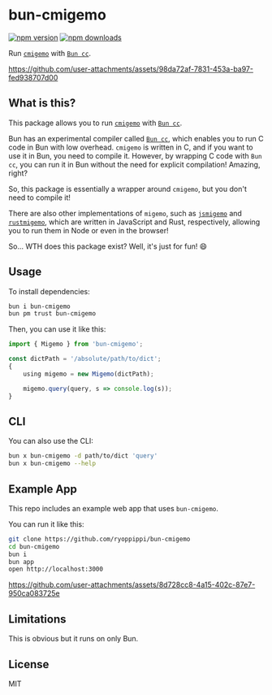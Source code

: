 # bun-cmigemo

[![npm version](https://img.shields.io/npm/v/bun-cmigemo?color=yellow)](https://npmjs.com/package/bun-cmigemo)
[![npm downloads](https://img.shields.io/npm/dm/bun-cmigemo?color=yellow)](https://npmjs.com/package/bun-cmigemo)

Run [`cmigemo`](https://github.com/koron/cmigemo) with [`Bun cc`](https://bun.sh/docs/api/cc).

https://github.com/user-attachments/assets/98da72af-7831-453a-ba97-fed938707d00

## What is this?

This package allows you to run [`cmigemo`](https://github.com/koron/cmigemo) with [`Bun cc`](https://bun.sh/docs/api/cc).

Bun has an experimental compiler called [`Bun cc`](https://bun.sh/docs/api/cc), which enables you to run C code in Bun with low overhead. `cmigemo` is written in C, and if you want to use it in Bun, you need to compile it. However, by wrapping C code with `Bun cc`, you can run it in Bun without the need for explicit compilation! Amazing, right?

So, this package is essentially a wrapper around `cmigemo`, but you don't need to compile it!

There are also other implementations of `migemo`, such as [`jsmigemo`](https://github.com/oguna/jsmigemo) and [`rustmigemo`](https://github.com/oguna/rustmigemo), which are written in JavaScript and Rust, respectively, allowing you to run them in Node or even in the browser!

So... WTH does this package exist? Well, it's just for fun! 😄

## Usage

To install dependencies:

```bash
bun i bun-cmigemo
bun pm trust bun-cmigemo
```

Then, you can use it like this:

```ts
import { Migemo } from 'bun-cmigemo';

const dictPath = '/absolute/path/to/dict';
{
	using migemo = new Migemo(dictPath);

	migemo.query(query, s => console.log(s));
}
```

## CLI

You can also use the CLI:

```bash
bun x bun-cmigemo -d path/to/dict 'query'
bun x bun-cmigemo --help
```

## Example App

This repo includes an example web app that uses `bun-cmigemo`.

You can run it like this:

```bash
git clone https://github.com/ryoppippi/bun-cmigemo
cd bun-cmigemo
bun i
bun app
open http://localhost:3000
```

https://github.com/user-attachments/assets/8d728cc8-4a15-402c-87e7-950ca083725e

## Limitations

This is obvious but it runs on only Bun.

## License

MIT
